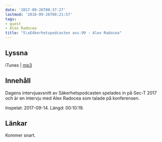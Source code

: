 ```yaml
---
date: '2017-09-26T08:37:27'
lastmod: '2018-09-26T08:21:57'
tags:
- guest
- Alex Radocea
title: "S\xE4kerhetspodcasten avs.99 - Alex Radocea"
---
```

## Lyssna

iTunes \| [mp3](http://traffic.libsyn.com/sakerhetspodcasten/SEC-T_2017_Alex_Radocea.mp3)

## Innehåll

Dagens intervjuavsnitt av Säkerhetspodcasten spelades in på Sec-T 2017 och är en
intervju med Alex Radocea som talade på konferensen.

Inspelat: 2017-09-14. Längd: 00:10:19.

## Länkar

Kommer snart.


